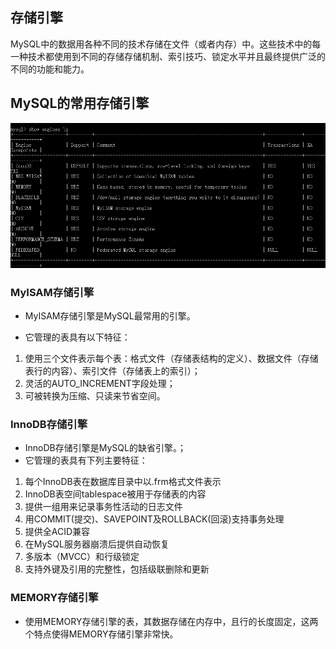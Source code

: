 ## 存储引擎

MySQL中的数据用各种不同的技术存储在文件（或者内存）中。这些技术中的每一种技术都使用到不同的存储存储机制、索引技巧、锁定水平并且最终提供广泛的不同的功能和能力。

## MySQL的常用存储引擎

![title](https://raw.githubusercontent.com/XQLong/Image-Hosting/master/gitnote/2019/08/30/1567137511408-1567137511681.png)

### MyISAM存储引擎 

-  MyISAM存储引擎是MySQL最常用的引擎。

- 它管理的表具有以下特征：
1. 使用三个文件表示每个表：格式文件（存储表结构的定义）、数据文件（存储表行的内容）、索引文件（存储表上的索引）；
2. 灵活的AUTO_INCREMENT字段处理；
3. 可被转换为压缩、只读来节省空间。

### InnoDB存储引擎

- InnoDB存储引擎是MySQL的缺省引擎。；
- 它管理的表具有下列主要特征：
1. 每个InnoDB表在数据库目录中以.frm格式文件表示
2. InnoDB表空间tablespace被用于存储表的内容
3. 提供一组用来记录事务性活动的日志文件
4. 用COMMIT(提交)、SAVEPOINT及ROLLBACK(回滚)支持事务处理
5. 提供全ACID兼容
6. 在MySQL服务器崩溃后提供自动恢复
7. 多版本（MVCC）和行级锁定
8. 支持外键及引用的完整性，包括级联删除和更新 

### MEMORY存储引擎 

- 使用MEMORY存储引擎的表，其数据存储在内存中，且行的长度固定，这两个特点使得MEMORY存储引擎非常快。

